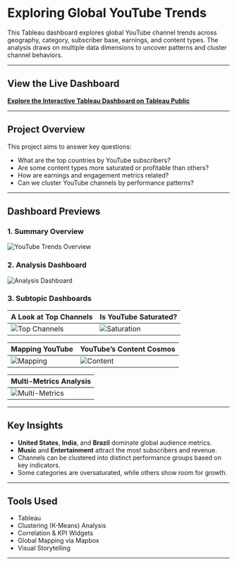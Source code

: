 # Exploring Global YouTube Trends

This Tableau dashboard explores global YouTube channel trends across geography, category, subscriber base, earnings, and content types. The analysis draws on multiple data dimensions to uncover patterns and cluster channel behaviors.

---

## View the Live Dashboard

[**Explore the Interactive Tableau Dashboard on Tableau Public**](https://public.tableau.com/views/Global_YouTube_Statistics/ExploringGlobalYouTubeTrends)

---

## Project Overview

This project aims to answer key questions:

- What are the top countries by YouTube subscribers?
- Are some content types more saturated or profitable than others?
- How are earnings and engagement metrics related?
- Can we cluster YouTube channels by performance patterns?

---

## Dashboard Previews

### **1. Summary Overview**
![YouTube Trends Overview](Exploring%20Global%20YouTube%20Trends.png)

### **2. Analysis Dashboard**
![Analysis Dashboard](Analysis%20Dashboard.png)

### **3. Subtopic Dashboards**
| A Look at Top Channels | Is YouTube Saturated? |
|------------------------|------------------------|
| ![Top Channels](Top%2010%20Channels.png) | ![Saturation](Is%20YouTube%20Saturated.png) |

| Mapping YouTube | YouTube’s Content Cosmos |
|-----------------|--------------------------|
| ![Mapping](Mapping%20YouTube.png) | ![Content](YouTube's%20Content.png) |

| Multi-Metrics Analysis |
|------------------------|
| ![Multi-Metrics](YouTube%20Multi-Metrics.png) |

---

## Key Insights

- **United States**, **India**, and **Brazil** dominate global audience metrics.
- **Music** and **Entertainment** attract the most subscribers and revenue.
- Channels can be clustered into distinct performance groups based on key indicators.
- Some categories are oversaturated, while others show room for growth.

---

## Tools Used

- Tableau
- Clustering (K-Means) Analysis
- Correlation & KPI Widgets
- Global Mapping via Mapbox
- Visual Storytelling

---


